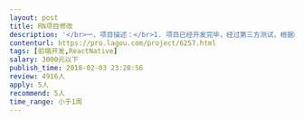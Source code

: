 ```yaml
---                
layout: post       
title: RN项目修改           
description: '</br>一、项目描述：</br>1. 项目已经开发完毕，经过第三方测试，根据BUG列表（有视频重现以及机型复现情况）， 现在需要bug的修正以及后续需求的支持。</br>2. 提供在线真机环境</br></br></br>二、主要功能点：</br>商品列表、支付功能、消息通知与推送、登录注册、地图定位、视频播放</br></br></br>三、人员要求：</br>1、必须精通RN</br>2、良好的沟通能力和契约精神。</br>'     
contenturl: https://pro.lagou.com/project/6257.html      
tags: [前端开发,ReactNative]            
salary: 3000元以下          
publish_time: 2018-02-03 23:28:56         
review: 4916人                   
apply: 5人                   
recommend: 5人                   
time_range: 小于1周              
---                 
```

